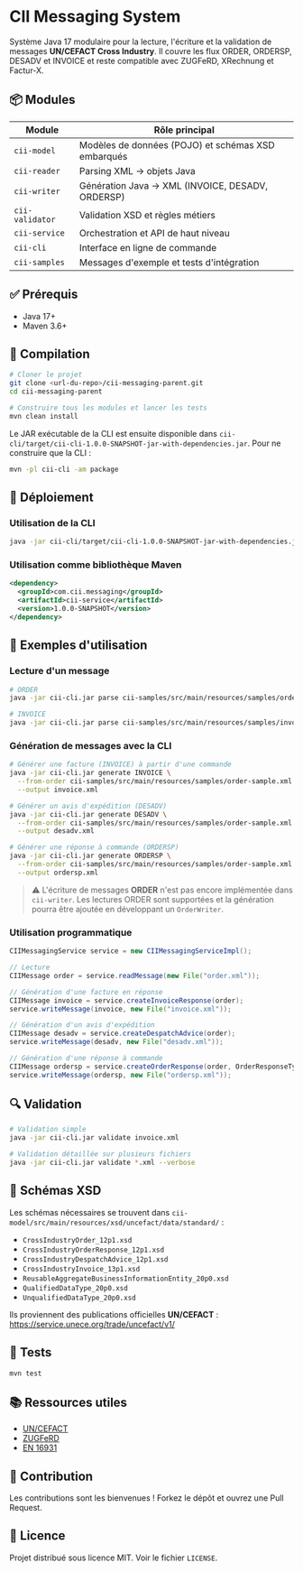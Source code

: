 # CII Messaging System

Système Java 17 modulaire pour la lecture, l'écriture et la validation de messages **UN/CEFACT Cross Industry**.
Il couvre les flux ORDER, ORDERSP, DESADV et INVOICE et reste compatible avec ZUGFeRD, XRechnung et Factur-X.

## 📦 Modules

| Module | Rôle principal |
|--------|----------------|
| `cii-model` | Modèles de données (POJO) et schémas XSD embarqués |
| `cii-reader` | Parsing XML → objets Java |
| `cii-writer` | Génération Java → XML (INVOICE, DESADV, ORDERSP) |
| `cii-validator` | Validation XSD et règles métiers |
| `cii-service` | Orchestration et API de haut niveau |
| `cii-cli` | Interface en ligne de commande |
| `cii-samples` | Messages d'exemple et tests d'intégration |

## ✅ Prérequis

- Java 17+
- Maven 3.6+

## 🔨 Compilation

```bash
# Cloner le projet
git clone <url-du-repo>/cii-messaging-parent.git
cd cii-messaging-parent

# Construire tous les modules et lancer les tests
mvn clean install
```

Le JAR exécutable de la CLI est ensuite disponible dans `cii-cli/target/cii-cli-1.0.0-SNAPSHOT-jar-with-dependencies.jar`.
Pour ne construire que la CLI :

```bash
mvn -pl cii-cli -am package
```

## 🚀 Déploiement

### Utilisation de la CLI

```bash
java -jar cii-cli/target/cii-cli-1.0.0-SNAPSHOT-jar-with-dependencies.jar --help
```

### Utilisation comme bibliothèque Maven

```xml
<dependency>
  <groupId>com.cii.messaging</groupId>
  <artifactId>cii-service</artifactId>
  <version>1.0.0-SNAPSHOT</version>
</dependency>
```

## 📝 Exemples d'utilisation

### Lecture d'un message

```bash
# ORDER
java -jar cii-cli.jar parse cii-samples/src/main/resources/samples/order-sample.xml

# INVOICE
java -jar cii-cli.jar parse cii-samples/src/main/resources/samples/invoice-sample.xml
```

### Génération de messages avec la CLI

```bash
# Générer une facture (INVOICE) à partir d'une commande
java -jar cii-cli.jar generate INVOICE \
  --from-order cii-samples/src/main/resources/samples/order-sample.xml \
  --output invoice.xml

# Générer un avis d'expédition (DESADV)
java -jar cii-cli.jar generate DESADV \
  --from-order cii-samples/src/main/resources/samples/order-sample.xml \
  --output desadv.xml

# Générer une réponse à commande (ORDERSP)
java -jar cii-cli.jar generate ORDERSP \
  --from-order cii-samples/src/main/resources/samples/order-sample.xml \
  --output ordersp.xml
```

> ⚠️ L'écriture de messages **ORDER** n'est pas encore implémentée dans `cii-writer`. Les lectures ORDER sont supportées et la génération pourra être ajoutée en développant un `OrderWriter`.

### Utilisation programmatique

```java
CIIMessagingService service = new CIIMessagingServiceImpl();

// Lecture
CIIMessage order = service.readMessage(new File("order.xml"));

// Génération d'une facture en réponse
CIIMessage invoice = service.createInvoiceResponse(order);
service.writeMessage(invoice, new File("invoice.xml"));

// Génération d'un avis d'expédition
CIIMessage desadv = service.createDespatchAdvice(order);
service.writeMessage(desadv, new File("desadv.xml"));

// Génération d'une réponse à commande
CIIMessage ordersp = service.createOrderResponse(order, OrderResponseType.ACCEPTED);
service.writeMessage(ordersp, new File("ordersp.xml"));
```

## 🔍 Validation

```bash
# Validation simple
java -jar cii-cli.jar validate invoice.xml

# Validation détaillée sur plusieurs fichiers
java -jar cii-cli.jar validate *.xml --verbose
```

## 📑 Schémas XSD

Les schémas nécessaires se trouvent dans `cii-model/src/main/resources/xsd/uncefact/data/standard/` :

- `CrossIndustryOrder_12p1.xsd`
- `CrossIndustryOrderResponse_12p1.xsd`
- `CrossIndustryDespatchAdvice_12p1.xsd`
- `CrossIndustryInvoice_13p1.xsd`
- `ReusableAggregateBusinessInformationEntity_20p0.xsd`
- `QualifiedDataType_20p0.xsd`
- `UnqualifiedDataType_20p0.xsd`

Ils proviennent des publications officielles **UN/CEFACT** : <https://service.unece.org/trade/uncefact/v1/>

## 🧪 Tests

```bash
mvn test
```

## 📚 Ressources utiles

- [UN/CEFACT](https://unece.org/trade/uncefact)
- [ZUGFeRD](https://www.zugferd.org/)
- [EN 16931](https://www.en16931.eu/)

## 🤝 Contribution

Les contributions sont les bienvenues ! Forkez le dépôt et ouvrez une Pull Request.

## 📄 Licence

Projet distribué sous licence MIT. Voir le fichier `LICENSE`.
